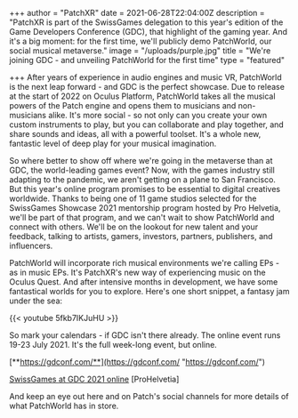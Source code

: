 +++
author = "PatchXR"
date = 2021-06-28T22:04:00Z
description = "PatchXR is part of the SwissGames delegation to this year's edition of the Game Developers Conference (GDC), that highlight of the gaming year. And it's a big moment: for the first time, we'll publicly demo PatchWorld, our social musical metaverse."
image = "/uploads/purple.jpg"
title = "We're joining GDC - and unveiling PatchWorld for the first time"
type = "featured"

+++
After years of experience in audio engines and music VR, PatchWorld is the next leap forward - and GDC is the perfect showcase. Due to release at the start of 2022 on Oculus Platform, PatchWorld takes all the musical powers of the Patch engine and opens them to musicians and non-musicians alike. It's more social - so not only can you create your own custom instruments to play, but you can collaborate and play together, and share sounds and ideas, all with a powerful toolset. It's a whole new, fantastic level of deep play for your musical imagination.

So where better to show off where we're going in the metaverse than at GDC, the world-leading games event? Now, with the games industry still adapting to the pandemic, we aren't getting on a plane to San Francisco. But this year's online program promises to be essential to digital creatives worldwide. Thanks to being one of 11 game studios selected for the SwissGames Showcase 2021 mentorship program hosted by Pro Helvetia, we'll be part of that program, and we can't wait to show PatchWorld and connect with others. We'll be on the lookout for new talent and your feedback, talking to artists, gamers, investors, partners, publishers, and influencers.

PatchWorld will incorporate rich musical environments we're calling EPs - as in music EPs. It's PatchXR's new way of experiencing music on the Oculus Quest. And after intensive months in development, we have some fantastical worlds for you to explore. Here's one short snippet, a fantasy jam under the sea:

{{< youtube 5fkb7IKJuHU >}}

So mark your calendars - if GDC isn't there already. The online event runs 19-23 July 2021. It's the full week-long event, but online.

[**https://gdconf.com/**](https://gdconf.com/ "https://gdconf.com/")

[SwissGames at GDC 2021 online](https://swissgames.ch/2021/06/25/swissgames-at-gdc-2021-online/) \[ProHelvetia\]

And keep an eye out here and on Patch's social channels for more details of what PatchWorld has in store.